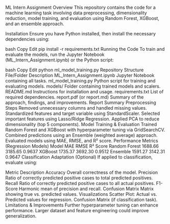 ML Intern Assignment
Overview
This repository contains the code for a machine learning task involving data preprocessing, dimensionality reduction, model training, and evaluation using Random Forest, XGBoost, and an ensemble approach.

Installation
Ensure you have Python installed, then install the necessary dependencies using:

bash
Copy
Edit
pip install -r requirements.txt
Running the Code
To train and evaluate the models, run the Jupyter Notebook (ML_Intern_Assignment.ipynb) or the Python script:

bash
Copy
Edit
python ml_model_training.py
Repository Structure
File/Folder	Description
ML_Intern_Assignment.ipynb	Jupyter Notebook containing all tasks.
ml_model_training.py	Python script for training and evaluating models.
models/	Folder containing trained models and scalers.
README.md	Instructions for installation and usage.
requirements.txt	List of required dependencies.
report.pdf (or report.md)	Summary of the approach, findings, and improvements.
Report Summary
Preprocessing Steps
Removed unnecessary columns and handled missing values.
Standardized features and target variable using StandardScaler.
Selected important features using Lasso/Ridge Regression.
Applied PCA to reduce dimensionality (top 5 components).
Model Training & Evaluation
Trained Random Forest and XGBoost with hyperparameter tuning via GridSearchCV.
Combined predictions using an Ensemble (weighted average) approach.
Evaluated models using MAE, RMSE, and R² score.
Performance Metrics (Regression Models)
Model	MAE	RMSE	R² Score
Random Forest	1688.66	3185.65	0.9637
XGBoost	1735.37	3692.30	0.9512
Ensemble	1591.27	3142.31	0.9647
Classification Adaptation (Optional)
If applied to classification, evaluate using:

Metric	Description
Accuracy	Overall correctness of the model.
Precision	Ratio of correctly predicted positive cases to total predicted positives.
Recall	Ratio of correctly predicted positive cases to all actual positives.
F1-Score	Harmonic mean of precision and recall.
Confusion Matrix	Matrix showing true vs. predicted values.
Visualizations
Scatter Plot: Actual vs. Predicted values for regression.
Confusion Matrix (if classification task).
Limitations & Improvements
Further hyperparameter tuning can enhance performance.
Larger dataset and feature engineering could improve generalization.
